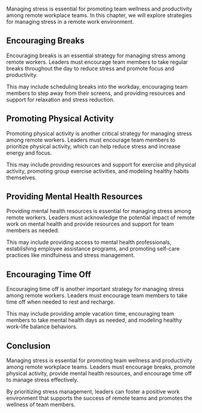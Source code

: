 
Managing stress is essential for promoting team wellness and productivity among remote workplace teams. In this chapter, we will explore strategies for managing stress in a remote work environment.

Encouraging Breaks
------------------

Encouraging breaks is an essential strategy for managing stress among remote workers. Leaders must encourage team members to take regular breaks throughout the day to reduce stress and promote focus and productivity.

This may include scheduling breaks into the workday, encouraging team members to step away from their screens, and providing resources and support for relaxation and stress reduction.

Promoting Physical Activity
---------------------------

Promoting physical activity is another critical strategy for managing stress among remote workers. Leaders must encourage team members to prioritize physical activity, which can help reduce stress and increase energy and focus.

This may include providing resources and support for exercise and physical activity, promoting group exercise activities, and modeling healthy habits themselves.

Providing Mental Health Resources
---------------------------------

Providing mental health resources is essential for managing stress among remote workers. Leaders must acknowledge the potential impact of remote work on mental health and provide resources and support for team members as needed.

This may include providing access to mental health professionals, establishing employee assistance programs, and promoting self-care practices like mindfulness and stress management.

Encouraging Time Off
--------------------

Encouraging time off is another important strategy for managing stress among remote workers. Leaders must encourage team members to take time off when needed to rest and recharge.

This may include providing ample vacation time, encouraging team members to take mental health days as needed, and modeling healthy work-life balance behaviors.

Conclusion
----------

Managing stress is essential for promoting team wellness and productivity among remote workplace teams. Leaders must encourage breaks, promote physical activity, provide mental health resources, and encourage time off to manage stress effectively.

By prioritizing stress management, leaders can foster a positive work environment that supports the success of remote teams and promotes the wellness of team members.
